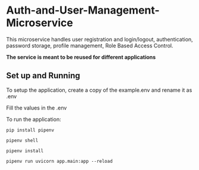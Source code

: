 # Auth-and-User-Management-Microservice
This microservice handles user registration and login/logout, authentication, password storage, profile management, Role Based Access Control. 

**The service is meant to be reused for different applications**


## Set up and Running
To setup the application, create a copy of the example.env and rename it as .env

Fill the values in the .env

To run the application:

`pip install pipenv`

`pipenv shell`

`pipenv install`

`pipenv run uvicorn app.main:app --reload`
